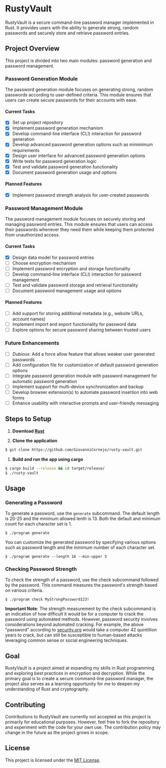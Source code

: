 # RustyVault

RustyVault is a secure command-line password manager implemented in Rust. It provides users with the ability to generate strong, random passwords and securely store and retrieve password entries.

## Project Overview

This project is divided into two main modules: password generation and password management.

### Password Generation Module

The password generation module focuses on generating strong, random passwords according to user-defined criteria. This module ensures that users can create secure passwords for their accounts with ease.

#### Current Tasks

- [x] Set up project repository
- [x] Implement password generation mechanism
- [x] Develop command-line interface (CLI) interaction for password generation
- [x] Develop advanced password generation options such as minimimum requirements
- [x] Design user interface for advanced password generation options
- [x] Write tests for password generation logic
- [x] Test and validate password generation functionality
- [x] Document password generation usage and options

#### Planned Features

- [x] Implement password strength analysis for user-created passwords

### Password Management Module

The password management module focuses on securely storing and managing password entries. This module ensures that users can access their passwords whenever they need them while keeping them protected from unauthorized access.

#### Current Tasks

- [x] Design data model for password entries
- [ ] Choose encryption mechanism
- [ ] Implement password encryption and storage functionality
- [ ] Develop command-line interface (CLI) interaction for password management
- [ ] Test and validate password storage and retrieval functionality
- [ ] Document password management usage and options

#### Planned Features

- [ ] Add support for storing additional metadata (e.g., website URLs, account names)
- [ ] Implement import and export functionality for password data
- [ ] Explore options for secure password sharing between trusted users

### Future Enhancements

- [ ] _Dubious_: Add a force allow feature that allows weaker user generated passwords
- [ ] Add configuration file for customization of default password generation options
- [ ] Integrate password generation module with password management for automatic password generation
- [ ] Implement support for multi-device synchronization and backup
- [ ] Develop browser extension(s) to automate password insertion into web forms
- [ ] Enhance usability with interactive prompts and user-friendly messaging

## Steps to Setup

1. **Download [Rust](https://www.rust-lang.org/tools/install)**

1. **Clone the application**

```bash
$ git clone https://github.com/GiovanniCornejo/rusty-vault.git
```

1. **Build and run the app using cargo**

```bash
$ cargo build --release && cd target/release/
$ ./rusty-vault
```

## Usage

### Generating a Password

To generate a password, use the `generate` subcommand. The default length is 20-25 and the minimum allowed lenth is 13. Both the default and minimum count for each character set is 1.

```shell
$ ./program generate
```

You can customize the generated password by specifying various options such as password length and the minimum number of each character set.

```shell
$ ./program generate --length 16 --min-upper 5
```

### Checking Password Strength

To check the strength of a password, use the check subcommand followed by the password. This command measures the password's strength based on various criteria.

```shell
$ ./program check MyStrongPassword123!
```

**Important Note**: The strength measurement by the check subcommand is an indication of how difficult it would be for a computer to crack the password using automated methods. However, password security involves considerations beyond automated cracking. For example, the above "password" according to [security.org](https://www.security.org/how-secure-is-my-password/) would take a computer 42 quintillion years to crack, but can still be susceptible to human-based attacks leveraging common sense or social engineering techniques.

## Goal

RustyVault is a project aimed at expanding my skills in Rust programming and exploring best practices in encryption and decryption. While the primary goal is to create a secure command-line password manager, the project also serves as a learning opportunity for me to deepen my understanding of Rust and cryptography.

## Contributing

Contributions to RustyVault are currently not accepted as this project is primarily for educational purposes. However, feel free to fork the repository and experiment with the code for your own use. The contribution policy may change in the future as the project grows in scope.

## License

This project is licensed under the [MIT License](LICENSE).
